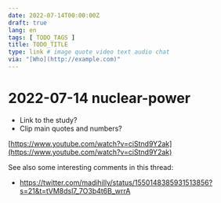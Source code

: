 ```yaml
---
date: 2022-07-14T00:00:00Z
draft: true
lang: en
tags: [ TODO_TAGS ]
title: TODO_TITLE
type: link # image quote video text audio chat
via: "[Who](http://example.com)"
---
```



# 2022-07-14 nuclear-power

 
* Link to the study?
* Clip main quotes and numbers?

[https://www.youtube.com/watch?v=ciStnd9Y2ak](https://www.youtube.com/watch?v=ciStnd9Y2ak)

See also some interesting comments in this thread:

* https://twitter.com/madihilly/status/1550148385931513856?s=21&t=tVM8dsl7_7O3b4t6B_wrrA

